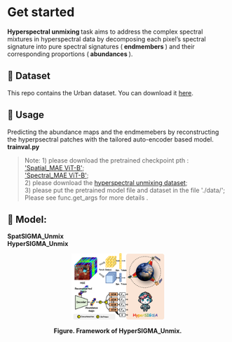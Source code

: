 # Get started
<strong> Hyperspectral unmixing </strong>  task aims to address the complex spectral mixtures in hyperspectral data by decomposing each pixel’s spectral signature into pure spectral signatures (<strong> endmembers </strong>) and their corresponding proportions (<strong> abundances </strong>).<br>

## 🌷 Dataset
This repo contains the Urban dataset. You can download it [here](https://pan.baidu.com/s/1goRUhWfNuvrPXxJI1tYC0A?pwd=fsh4). <br>


## 🔨 Usage
Predicting the abundance maps and the endmemebers by reconstructing the hyperpsectral patches with the tailored auto-encoder based model. <br>
<strong> trainval.py </strong> <br>
> Note: 1) please download the pretrained checkpoint pth :<br>
>     ['Spatial_MAE ViT-B'](https://pan.baidu.com/s/1kShixCeWhPGde-vLLxQLJg?pwd=vruc); <br>
>     ['Spectral_MAE ViT-B'](https://pan.baidu.com/s/1VinBf4qnN98aa6z7TZ-ENQ?pwd=mi2y);<br>
>     2) please download the [hyperspectral unmixing dataset](https://pan.baidu.com/s/1goRUhWfNuvrPXxJI1tYC0A?pwd=fsh4);<br>
>     3) please put the pretrained model file and dataset in the file './data/';<br>
>     Please see func.get_args for more details .<br>



## 🔴 Model: <br>
<strong> SpatSIGMA_Unmix </strong> <br>
<strong> HyperSIGMA_Unmix </strong> <br>


<figure>
<div align="center">
<img src=HyperSIGMA_Unmix.png width="50%">
</div>

<div align='center'>
 
**Figure. Framework of HyperSIGMA_Unmix.**

</div>
<br>

